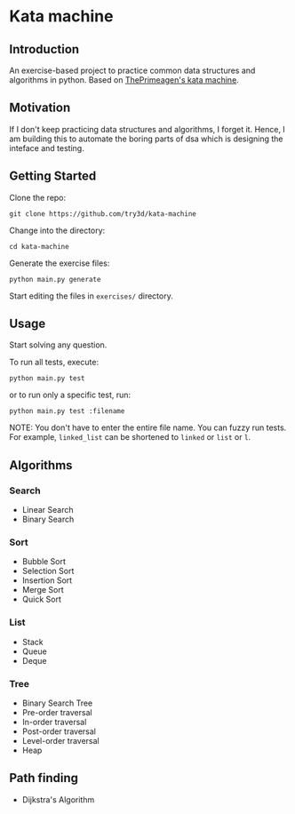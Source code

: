 # Kata machine

## Introduction
An exercise-based project to practice common data structures and algorithms in python. Based on [ThePrimeagen's kata machine](https://github.com/ThePrimeagen/kata-machine).

## Motivation
If I don't keep practicing data structures and algorithms, I forget it. Hence, I am building this to automate the boring parts of dsa which is designing the inteface and testing.

## Getting Started
Clone the repo:
```
git clone https://github.com/try3d/kata-machine
```
Change into the directory:
```
cd kata-machine
```
Generate the exercise files:
```
python main.py generate
```
Start editing the files in `exercises/` directory.

## Usage
Start solving any question.

To run all tests, execute:
```
python main.py test
```

or to run only a specific test, run:
```
python main.py test :filename
```

NOTE: You don't have to enter the entire file name. You can fuzzy run tests. For example, `linked_list` can be shortened to `linked` or `list` or `l`.

## Algorithms

### Search
- Linear Search
- Binary Search

### Sort
- Bubble Sort
- Selection Sort
- Insertion Sort
- Merge Sort
- Quick Sort

### List
- Stack
- Queue
- Deque

### Tree
- Binary Search Tree
- Pre-order traversal
- In-order traversal
- Post-order traversal
- Level-order traversal
- Heap

## Path finding
- Dijkstra's Algorithm
